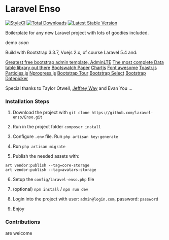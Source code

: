 # Laravel Enso
[![StyleCI](https://styleci.io/repos/95136264/shield?branch=master)](https://styleci.io/repos/95136264)
[![Total Downloads](https://poser.pugx.org/laravel-enso/enso/downloads)](https://packagist.org/packages/laravel-enso/enso)
[![Latest Stable Version](https://poser.pugx.org/laravel-enso/enso/version)](https://packagist.org/packages/laravel-enso/enso)

Boilerplate for any new Laravel project with lots of goodies included.

demo *soon*

Build with Bootstrap 3.3.7, Vuejs 2.x, of course Laravel 5.4 and:

[Greatest free bootstrap admin template, AdminLTE](https://adminlte.io)
[The most complete Data table library out there](https://datatables.net)
[Bootswatch Paper](https://bootswatch.com)
[Chartjs](http://www.chartjs.org)
[Font awesome](http://fontawesome.io)
[Toastr.js](http://codeseven.github.io/toastr)
[Particles.js](http://vincentgarreau.com/particles.js)
[Nprogress.js](http://ricostacruz.com/nprogress)
[Bootstrap Tour](http://bootstraptour.com)
[Bootstrap Select](https://silviomoreto.github.io/bootstrap-select)
[Bootstrap Datepicker](https://bootstrap-datepicker.readthedocs.io)

Special thanks to Taylor Otwell, [Jeffrey Way](www.laracasts.com) and Evan You ...

### Installation Steps

1. Download the project with `git clone https://github.com/laravel-enso/Enso.git`

2. Run in the project folder `composer install`

3. Configure `.env` file. Run `php artisan key:generate`

4. Run `php artisan migrate`

5. Publish the needed assets with:

```
art vendor:publish --tag=core-storage
art vendor:publish --tag=avatars-storage
```

6. Setup the `config/laravel-enso.php` file

7. (optional) `npm install` / `npm run dev`

8. Login into the project with user: `admin@login.com`, password: `password`

9. Enjoy

### Contributions

are welcome